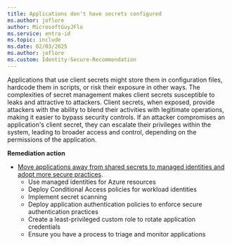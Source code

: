 ```yaml
---
title: Applications don't have secrets configured
ms.author: joflore
author: MicrosoftGuyJFlo
ms.service: entra-id
ms.topic: include
ms.date: 02/03/2025
ms.author: joflore
ms.custom: Identity-Secure-Recommendation
---
```

Applications that use client secrets might store them in configuration files, hardcode them in scripts, or risk their exposure in other ways. The complexities of secret management makes client secrets susceptible to leaks and attractive to attackers. Client secrets, when exposed, provide attackers with the ability to blend their activities with legitimate operations, making it easier to bypass security controls. If an attacker compromises an application's client secret, they can escalate their privileges within the system, leading to broader access and control, depending on the permissions of the application.

**Remediation action**

- [Move applications away from shared secrets to managed identities and adopt more secure practices](/entra/identity/enterprise-apps/migrate-applications-from-secrets).
   - Use managed identities for Azure resources
   - Deploy Conditional Access policies for workload identities
   - Implement secret scanning
   - Deploy application authentication policies to enforce secure authentication practices
   - Create a least-privileged custom role to rotate application credentials
   - Ensure you have a process to triage and monitor applications
